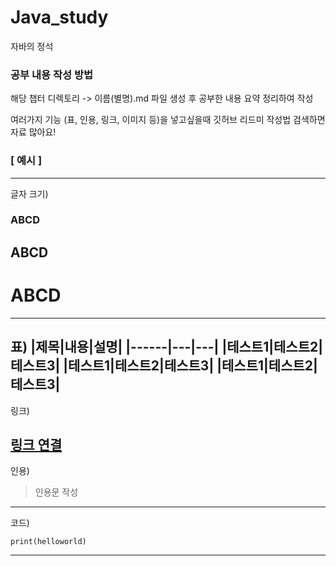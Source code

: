 # Java_study
자바의 정석

### 공부 내용 작성 방법
해당 챕터 디렉토리 -> 이름(별명).md 파일 생성 후 공부한 내용 요약 정리하여 작성

여러가지 기능 (표, 인용, 링크, 이미지 등)을 넣고싶을때 깃허브 리드미 작성법 검색하면 자료 많아요!

### [ 예시 ]
------------------
글자 크기)
### ABCD
## ABCD
# ABCD
------------------
표) 
|제목|내용|설명|
|------|---|---|
|테스트1|테스트2|테스트3|
|테스트1|테스트2|테스트3|
|테스트1|테스트2|테스트3|
------------------
링크)

[링크 연결](https://github.com/SeojeongHong/Java_study)
------------------
인용)
> 인용문 작성
------------------
코드)
```
print(helloworld)
```
------------------
